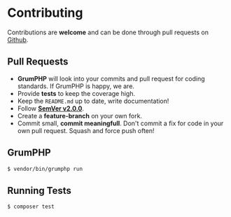 # Contributing

Contributions are **welcome** and can be done through pull requests on [Github](https://github.com/glamorous/value-object).

## Pull Requests

- **GrumPHP** will look into your commits and pull request for coding standards. If GrumPHP is happy, we are.
- Provide **tests** to keep the coverage high.
- Keep the `README.md` up to date, write documentation!
- Follow **[SemVer v2.0.0](http://semver.org/)**.
- Create a **feature-branch** on your own fork.
- Commit small, **commit meaningfull**. Don't commit a fix for code in your own pull request. Squash and force push often!

## GrumPHP

``` bash
$ vendor/bin/grumphp run
```

## Running Tests

``` bash
$ composer test
```
